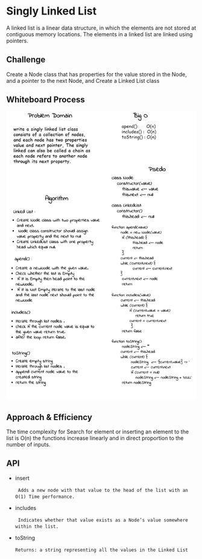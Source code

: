 # Singly Linked List
<!-- Short summary or background information -->
A linked list is a linear data structure, in which the elements are not stored at contiguous memory locations. The elements in a linked list are linked using pointers.
## Challenge
<!-- Description of the challenge -->
Create a Node class that has properties for the value stored in the Node, and a pointer to the next Node, and Create a Linked List class
## Whiteboard Process
<!-- Embedded whiteboard image -->
![img](./cc.png)
## Approach & Efficiency
<!-- What approach did you take? Why? What is the Big O space/time for this approach? -->
The time complexity for Search for element or inserting an element to the list is O(n) the functions increase linearly and in direct proportion to the number of inputs.

## API
<!-- Description of each method publicly available to your Linked List -->

- insert

     ` Adds a new node with that value to the head of the list with an O(1) Time performance.`
- includes

     ` Indicates whether that value exists as a Node’s value somewhere within the list.`
- toString
     
     `Returns: a string representing all the values in the Linked List`

